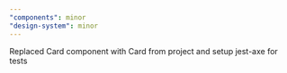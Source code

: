 ```yaml
---
"components": minor
"design-system": minor
---
```


Replaced Card component with Card from project and setup jest-axe for tests
